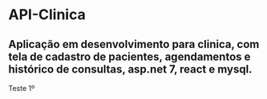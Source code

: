 # API-Clinica
Aplicação em desenvolvimento para clinica, com tela de cadastro de pacientes, agendamentos e histórico de consultas, asp.net 7, react e mysql.
--------------------------
Teste 1º
